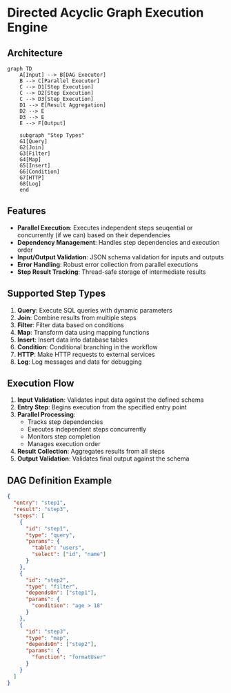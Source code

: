 # Directed Acyclic Graph Execution Engine

## Architecture

```mermaid
graph TD
    A[Input] --> B[DAG Executor]
    B --> C[Parallel Executor]
    C --> D1[Step Execution]
    C --> D2[Step Execution]
    C --> D3[Step Execution]
    D1 --> E[Result Aggregation]
    D2 --> E
    D3 --> E
    E --> F[Output]

    subgraph "Step Types"
    G1[Query]
    G2[Join]
    G3[Filter]
    G4[Map]
    G5[Insert]
    G6[Condition]
    G7[HTTP]
    G8[Log]
    end
```

## Features

- **Parallel Execution**: Executes independent steps seuqential or concurrently (if we can) based on their dependencies
- **Dependency Management**: Handles step dependencies and execution order
- **Input/Output Validation**: JSON schema validation for inputs and outputs
- **Error Handling**: Robust error collection from parallel executions
- **Step Result Tracking**: Thread-safe storage of intermediate results

## Supported Step Types

1. **Query**: Execute SQL queries with dynamic parameters
2. **Join**: Combine results from multiple steps
3. **Filter**: Filter data based on conditions
4. **Map**: Transform data using mapping functions
5. **Insert**: Insert data into database tables
6. **Condition**: Conditional branching in the workflow
7. **HTTP**: Make HTTP requests to external services
8. **Log**: Log messages and data for debugging

## Execution Flow

1. **Input Validation**: Validates input data against the defined schema
2. **Entry Step**: Begins execution from the specified entry point
3. **Parallel Processing**:
   - Tracks step dependencies
   - Executes independent steps concurrently
   - Monitors step completion
   - Manages execution order
4. **Result Collection**: Aggregates results from all steps
5. **Output Validation**: Validates final output against the schema

## DAG Definition Example

```json
{
  "entry": "step1",
  "result": "step3",
  "steps": [
    {
      "id": "step1",
      "type": "query",
      "params": {
        "table": "users",
        "select": ["id", "name"]
      }
    },
    {
      "id": "step2",
      "type": "filter",
      "dependsOn": ["step1"],
      "params": {
        "condition": "age > 18"
      }
    },
    {
      "id": "step3",
      "type": "map",
      "dependsOn": ["step2"],
      "params": {
        "function": "formatUser"
      }
    }
  ]
}
```
